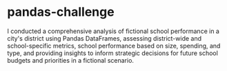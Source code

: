 # pandas-challenge
I conducted a comprehensive analysis of fictional school performance in a city's district using Pandas DataFrames, assessing district-wide and school-specific metrics, school performance based on size, spending, and type, and providing insights to inform strategic decisions for future school budgets and priorities in a fictional scenario.

